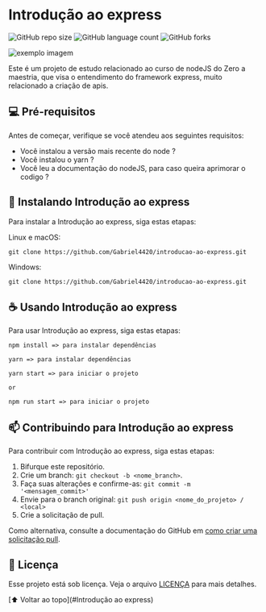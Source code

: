 # Introdução ao express

![GitHub repo size](https://img.shields.io/github/repo-size/Gabriel4420/introducao-ao-express?style=for-the-badge)
![GitHub language count](https://img.shields.io/github/languages/count/Gabriel4420/introducao-ao-express?style=for-the-badge)
![GitHub forks](https://img.shields.io/github/forks/Gabriel4420/introducao-ao-express?style=for-the-badge)

<img src="https://miro.medium.com/max/365/0*JSnLvAWiph-GRILo.png" alt="exemplo imagem">

Este é um projeto de estudo relacionado ao curso de nodeJS do Zero a maestria, que visa o entendimento do framework express, muito relacionado a criação de apis.

## 💻 Pré-requisitos

Antes de começar, verifique se você atendeu aos seguintes requisitos:

- Você instalou a versão mais recente do node ?
- Você instalou o yarn ?
- Você leu a documentação do nodeJS, para caso queira aprimorar o codigo ?

## 🚀 Instalando Introdução ao express

Para instalar a Introdução ao express, siga estas etapas:

Linux e macOS:

```
git clone https://github.com/Gabriel4420/introducao-ao-express.git

```

Windows:

```
git clone https://github.com/Gabriel4420/introducao-ao-express.git
```

## ☕ Usando Introdução ao express

Para usar Introdução ao express, siga estas etapas:

```
npm install => para instalar dependências

yarn => para instalar dependências

yarn start => para iniciar o projeto

or

npm run start => para iniciar o projeto
```

## 📫 Contribuindo para Introdução ao express

Para contribuir com Introdução ao express, siga estas etapas:

1. Bifurque este repositório.
2. Crie um branch: `git checkout -b <nome_branch>`.
3. Faça suas alterações e confirme-as: `git commit -m '<mensagem_commit>'`
4. Envie para o branch original: `git push origin <nome_do_projeto> / <local>`
5. Crie a solicitação de pull.

Como alternativa, consulte a documentação do GitHub em [como criar uma solicitação pull](https://help.github.com/en/github/collaborating-with-issues-and-pull-requests/creating-a-pull-request).

## 📝 Licença

Esse projeto está sob licença. Veja o arquivo [LICENÇA](LICENSE.md) para mais detalhes.

[⬆ Voltar ao topo](#Introdução ao express)<br>

